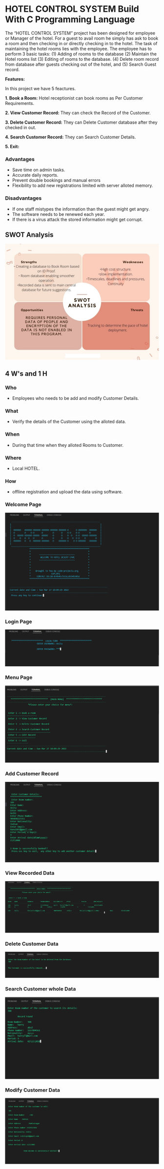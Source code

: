 
# HOTEL CONTROL SYSTEM Build With C Programming Language

The “HOTEL CONTROL SYSTEM” project has been designed for employee or Manager of the hotel. For a guest to avail room he simply has ask to book a room and then checking in or directly checking in to the hotel. The task of maintaining the hotel rooms lies with the employee. 
The employee has to perform 3 basic tasks: (1) Adding of rooms to the database (2) Maintain the Hotel rooms list (3) Editing of rooms to the database. (4) Delete room record from database after guests checking out of the hotel, and (5) Search Guest record.

**Features:**

In this project we have 5 feactures.

**1. Book a Room:**
Hotel receptionist can book rooms as Per Customer Requirements.

**2. View Customer Record:**
They can check the Record of the Customer.

**3. Delete Customer Record:**
They can Delete Customer database after they checked in out.

**4. Search Customer Record:**
They can Search Customer Details.

**5. Exit:**

### Advantages
* Save time on admin tasks.
* Accurate daily reports.
* Prevent double bookings and manual errors
* Flexibility to add new registrations limited with server alloted memory.
### Disadvantages
* If one staff mistypes the information than the guest might get angry.
* The software needs to be renewed each year.
* If there is a virus attack the stored information might get corrupt.
## SWOT Analysis
![SWOT analysis](https://github.com/Anitabhoi/-M1_Mini-Project_March_14/blob/main/1_Requirements/SWOT%20Analysis.jpg)
## 4 W's and 1 H
### Who
* Employees who needs to be add and modify Customer Details.
### What
* Verify the details of the Customer using the alloted data.
### When
* During that time when they alloted Rooms to Customer.
### Where
* Local HOTEL.
### How
* offline registration and upload the data using software.
### Welcome Page
![image](https://github.com/Anitabhoi/-M1_Mini-Project_March_14/blob/main/1_Requirements/Output/Welcome%20page.jpg)
### Login Page
![image](https://github.com/Anitabhoi/-M1_Mini-Project_March_14/blob/main/1_Requirements/Output/Login%20Details.jpg)
### Menu Page
![image](https://github.com/Anitabhoi/-M1_Mini-Project_March_14/blob/main/1_Requirements/Output/Main%20menu.jpg)
### Add Customer Record
![image](https://github.com/Anitabhoi/-M1_Mini-Project_March_14/blob/main/1_Requirements/Output/BookRoom.jpg)
### View Recorded Data
![image](https://github.com/Anitabhoi/-M1_Mini-Project_March_14/blob/main/1_Requirements/Output/ViewRecordedData.jpg)
### Delete Customer Data
![image](https://github.com/Anitabhoi/-M1_Mini-Project_March_14/blob/main/1_Requirements/Output/deletedata.jpg)
### Search Customer whole Data
![image](https://github.com/Anitabhoi/-M1_Mini-Project_March_14/blob/main/1_Requirements/Output/SearchDetails.jpg)
### Modify Customer Data
![image](https://github.com/Anitabhoi/-M1_Mini-Project_March_14/blob/main/1_Requirements/Output/EditData.jpg)
